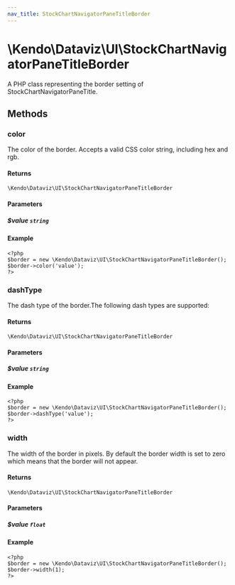 ```yaml
---
nav_title: StockChartNavigatorPaneTitleBorder
---
```


# \Kendo\Dataviz\UI\StockChartNavigatorPaneTitleBorder

A PHP class representing the border setting of StockChartNavigatorPaneTitle.


## Methods

### color
The color of the border. Accepts a valid CSS color string, including hex and rgb.

#### Returns
`\Kendo\Dataviz\UI\StockChartNavigatorPaneTitleBorder`

#### Parameters

##### $value `string`



#### Example 
    <?php
    $border = new \Kendo\Dataviz\UI\StockChartNavigatorPaneTitleBorder();
    $border->color('value');
    ?>

### dashType
The dash type of the border.The following dash types are supported:

#### Returns
`\Kendo\Dataviz\UI\StockChartNavigatorPaneTitleBorder`

#### Parameters

##### $value `string`



#### Example 
    <?php
    $border = new \Kendo\Dataviz\UI\StockChartNavigatorPaneTitleBorder();
    $border->dashType('value');
    ?>

### width
The width of the border in pixels. By default the border width is set to zero which means that the border will not appear.

#### Returns
`\Kendo\Dataviz\UI\StockChartNavigatorPaneTitleBorder`

#### Parameters

##### $value `float`



#### Example 
    <?php
    $border = new \Kendo\Dataviz\UI\StockChartNavigatorPaneTitleBorder();
    $border->width(1);
    ?>

